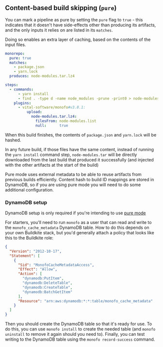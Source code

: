 ## Content-based build skipping (`pure`)

You can mark a pipeline as pure by setting the `pure` flag to `true` -
this indicates that it doesn't have side-effects other than producing its
artifacts, and the only inputs it relies on are listed in its `matches`.

Doing so enables an extra layer of caching, based on the contents of the input
files.

```yaml
monorepo:
  pure: true
  matches:
    - package.json
    - yarn.lock
  produces: node-modules.tar.lz4

steps:
  - commands:
      - yarn install
      - find . -type d -name node_modules -prune -print0 > node-modules.list
    plugins:
      - vital-software/monofo#v3.8.1:
          upload:
            node-modules.tar.lz4:
              filesFrom: node-modules.list
              null:      true
```

When this build finishes, the contents of `package.json` and `yarn.lock` will be
hashed.

In any future build, if those files have the same content, instead of running
the `yarn install` command step, `node-modules.tar` will be directly downloaded
from the last build that produced it successfully (and injected with the other
artifacts at the start of the build)

Pure mode uses external metadata to be able to reuse artifacts from previous
builds efficiently. Content hash to build ID mappings are stored in
DynamoDB, so if you are using pure mode you will need to do some additional
configuration.

### DynamoDB setup

DynamoDB setup is only required if you're intending to use [pure mode](docs/pure.md#dynamodb-setup)

For starters, you'll need to run `monofo` as a user that can read and write to
the `monofo_cache_metadata` DynamoDB table. How to do this depends on your
own Buildkite stack, but you'd generally attach a policy that looks like this
to the Buildkite role:

```json
{
  "Version": "2012-10-17",
  "Statement": [
    {
      "Sid": "MonofoCacheMetadataAccess",
      "Effect": "Allow",
      "Action": [
        "dynamodb:PutItem",
        "dynamodb:DeleteTable",
        "dynamodb:CreateTable",
        "dynamodb:BatchGetItem"
      ],
      "Resource": "arn:aws:dynamodb:*:*:table/monofo_cache_metadata"
    }
  ]
}
```

Then you should create the DynamoDB table so that it's ready for use. To do
this, you can use `monofo install` to create the needed table (and
`monofo uninstall` to remove it again should you need to). Finally, you can test
writing to the DynamoDB table using the `monofo record-success` command.
